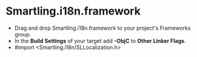 # Smartling.i18n.framework
* Drag and drop Smartling.i18n.framework to your project's Frameworks group.
* In the **Build Settings** of your target add **-ObjC** to **Other Linker Flags**.
* #import <Smartling.i18n/SLLocalization.h>
